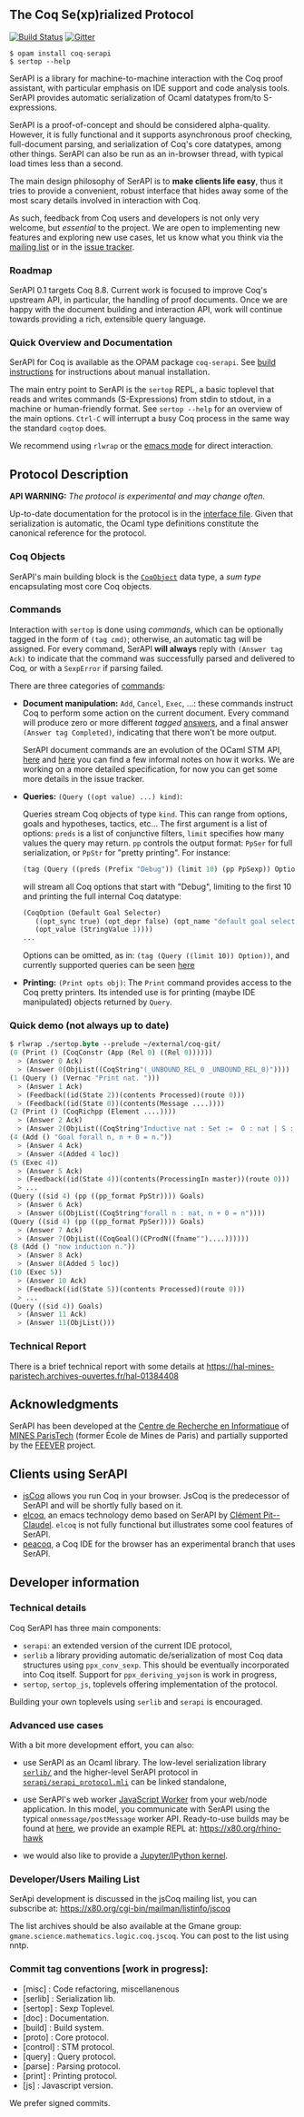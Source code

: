 ## The Coq Se(xp)rialized Protocol

[![Build Status](https://travis-ci.org/ejgallego/coq-serapi.svg?branch=v8.7)](https://travis-ci.org/ejgallego/coq-serapi) [![Gitter](https://badges.gitter.im/coq-serapi/Lobby.svg)](https://gitter.im/coq-serapi/Lobby)

```
$ opam install coq-serapi
$ sertop --help
```

SerAPI is a library for machine-to-machine interaction with the Coq
proof assistant, with particular emphasis on IDE support and code
analysis tools. SerAPI provides automatic serialization of Ocaml
datatypes from/to S-expressions.

SerAPI is a proof-of-concept and should be considered
alpha-quality. However, it is fully functional and it supports
asynchronous proof checking, full-document parsing, and serialization
of Coq's core datatypes, among other things. SerAPI can also be run as
an in-browser thread, with typical load times less than a second.

The main design philosophy of SerAPI is to **make clients life easy**,
thus it tries to provide a convenient, robust interface that hides
away some of the most scary details involved in interaction with Coq.

As such, feedback from Coq users and developers is not only very
welcome, but _essential_ to the project. We are open to implementing
new features and exploring new use cases, let us know what you think
via the [mailing list](https://x80.org/cgi-bin/mailman/listinfo/jscoq)
or in the [issue
tracker](https://github.com/ejgallego/coq-serapi/issues).

### Roadmap

SerAPI 0.1 targets Coq 8.8. Current work is focused to improve Coq's
upstream API, in particular, the handling of proof documents. Once we
are happy with the document building and interaction API, work will
continue towards providing a rich, extensible query language.

### Quick Overview and Documentation

SerAPI for Coq is available as the OPAM package `coq-serapi`. See
[build instructions](notes/build.md) for instructions about manual
installation.

The main entry point to SerAPI is the `sertop` REPL, a basic toplevel
that reads and writes commands (S-Expressions) from stdin to stdout,
in a machine or human-friendly format. See `sertop --help` for
an overview of the main options. `Ctrl-C` will interrupt a busy Coq
process in the same way the standard `coqtop` does.

We recommend using `rlwrap` or the [emacs mode](sertop.el) for direct
interaction.

## Protocol Description

**API WARNING:** _The protocol is experimental and may change often_.

Up-to-date documentation for the protocol is in the [interface
file](serapi/serapi_protocol.mli). Given that serialization is
automatic, the Ocaml type definitions constitute the canonical
reference for the protocol.

### Coq Objects

SerAPI's main building block is the
[`CoqObject`](serapi/serapi_protocol.mli#L22) data type, a _sum type_
encapsulating most core Coq objects.

### Commands
Interaction with `sertop` is done using _commands_, which can be optionally tagged in the form of `(tag cmd)`; otherwise, an automatic tag will be assigned.
For every command, SerAPI **will always** reply with `(Answer tag Ack)` to indicate that the command was successfully parsed and delivered to Coq, or with a `SexpError` if parsing failed.

There are three categories of [commands](serapi/serapi_protocol.mli#L147):

- **Document manipulation:** `Add`, `Cancel`, `Exec`, ...: these commands instruct Coq to perform some action on the current document.
  Every command will produce zero or more different _tagged_ [answers](serapi/serapi_protocol.mli#52), and  a final answer `(Answer tag Completed)`, indicating that there won't be more output.

  SerAPI document commands are an evolution of the OCaml STM API, [here](https://github.com/ejgallego/jscoq/blob/master/etc/notes/coq-notes.md) and [here](https://github.com/siegebell/vscoq/blob/master/CoqProtocol.md) you can find a few informal notes on how it works. We are working on a more detailed specification, for now you can get some more details in the issue tracker.

- **Queries:** `(Query ((opt value) ...) kind)`:

  Queries stream Coq objects of type `kind`. This can range from options, goals and hypotheses, tactics, etc... The first argument is a list of options: `preds` is a list of conjunctive filters, `limit` specifies how many values the query may return. `pp` controls the output format: `PpSer` for full serialization, or `PpStr` for "pretty printing". For instance:
   ```lisp
   (tag (Query ((preds (Prefix "Debug")) (limit 10) (pp PpSexp)) Option))
   ```
   will stream all Coq options that start with "Debug", limiting to the first 10 and printing the full internal Coq datatype:
   ```lisp
   (CoqOption (Default Goal Selector)
      ((opt_sync true) (opt_depr false) (opt_name "default goal selector")
      (opt_value (StringValue 1))))
   ...
   ```
  Options can be omitted, as in: `(tag (Query ((limit 10)) Option))`, and
  currently supported queries can be seen [here](serapi/serapi_protocol.mli#L118)

- **Printing:** `(Print opts obj)`: The `Print` command provides access to the Coq pretty printers. Its intended use is for printing (maybe IDE manipulated) objects returned by `Query`.

### Quick demo (not always up to date)

```lisp
$ rlwrap ./sertop.byte --prelude ~/external/coq-git/
(0 (Print () (CoqConstr (App (Rel 0) ((Rel 0))))))
  > (Answer 0 Ack)
  > (Answer 0(ObjList((CoqString"(_UNBOUND_REL_0 _UNBOUND_REL_0)"))))
(1 (Query () (Vernac "Print nat. ")))
  > (Answer 1 Ack)
  > (Feedback((id(State 2))(contents Processed)(route 0)))
  > (Feedback((id(State 0))(contents(Message ....))))
(2 (Print () (CoqRichpp (Element ....))))
  > (Answer 2 Ack)
  > (Answer 2(ObjList((CoqString"Inductive nat : Set :=  O : nat | S : nat -> nat\n\nFor S: Argument scope is [nat_scope]"))))
(4 (Add () "Goal forall n, n + 0 = n."))
  > (Answer 4 Ack)
  > (Answer 4(Added 4 loc))
(5 (Exec 4))
  > (Answer 5 Ack)
  > (Feedback((id(State 4))(contents(ProcessingIn master))(route 0)))
  > ...
(Query ((sid 4) (pp ((pp_format PpStr)))) Goals)
  > (Answer 6 Ack)
  > (Answer 6(ObjList((CoqString"forall n : nat, n + 0 = n"))))
(Query ((sid 4) (pp ((pp_format PpSer)))) Goals)
  > (Answer 7 Ack)
  > (Answer 7(ObjList((CoqGoal()(CProdN((fname"")....))))))
(8 (Add () "now induction n."))
  > (Answer 8 Ack)
  > (Answer 8(Added 5 loc))
(10 (Exec 5))
  > (Answer 10 Ack)
  > (Feedback((id(State 5))(contents Processed)(route 0)))
  > ...
(Query ((sid 4)) Goals)
  > (Answer 11 Ack)
  > (Answer 11(ObjList()))

```

### Technical Report

There is a brief technical report with some details at
https://hal-mines-paristech.archives-ouvertes.fr/hal-01384408

## Acknowledgments

SerAPI has been developed at the
[Centre de Recherche en Informatique](https://www.cri.ensmp.fr/") of
[MINES ParisTech](http://www.mines-paristech.fr/) (former École de
Mines de Paris) and partially supported by the
[FEEVER](http://www.feever.fr) project.

## Clients using SerAPI

- [jsCoq](https://github.com/ejgallego/jscoq) allows you run Coq in
  your browser. JsCoq is the predecessor of SerAPI and will be shortly
  fully based on it.
- [elcoq](https://github.com/cpitclaudel/elcoq), an emacs technology
  demo based on SerAPI by [Clément Pit--Claudel](https://github.com/cpitclaudel). `elcoq` is not fully
  functional but illustrates some cool features of SerAPI.
- [peacoq](https://github.com/Ptival/PeaCoq), a Coq IDE for the
  browser has an experimental branch that uses SerAPI.

## Developer information

### Technical details

Coq SerAPI has three main components:

- `serapi`: an extended version of the current IDE protocol,
- `serlib` a library providing automatic de/serialization of most Coq data structures using `ppx_conv_sexp`. This should be eventually incorporated into Coq itself. Support for `ppx_deriving_yojson` is work in progress,
- `sertop`, `sertop_js`, toplevels offering implementation of the protocol.

Building your own toplevels using `serlib` and `serapi` is encouraged.

### Advanced use cases

With a bit more development effort, you can also:

- use SerAPI as an Ocaml library. The low-level serialization library
  [`serlib/`](/serlib) and the higher-level SerAPI protocol in
  [`serapi/serapi_protocol.mli`](/serapi/serapi_protocol.mli) can be
  linked standalone,

- use SerAPI's web worker [JavaScript Worker](https://developer.mozilla.org/en-US/docs/Web/API/Web_Workers_API/Using_web_workers)
  from your web/node application. In this model, you communicate with SerAPI using
  the typical `onmessage/postMessage` worker API. Ready-to-use builds
  may be found at
  [here](https://github.com/ejgallego/jscoq-builds/tree/serapi), we
  provide an example REPL at: https://x80.org/rhino-hawk

- we would also like to provide a [Jupyter/IPython kernel](issues/17).

### Developer/Users Mailing List ###

SerApi development is discussed in the jsCoq mailing list, you can
subscribe at: https://x80.org/cgi-bin/mailman/listinfo/jscoq

The list archives should be also available at the Gmane group:
`gmane.science.mathematics.logic.coq.jscoq`. You can post to the list
using nntp.

### Commit tag conventions [work in progress]:

- [misc]    : Code refactoring, miscellanenous
- [serlib]  : Serialization lib.
- [sertop]  : Sexp Toplevel.
- [doc]     : Documentation.
- [build]   : Build system.
- [proto]   : Core protocol.
- [control] : STM protocol.
- [query]   : Query protocol.
- [parse]   : Parsing protocol.
- [print]   : Printing protocol.
- [js]      : Javascript version.

We prefer signed commits.

